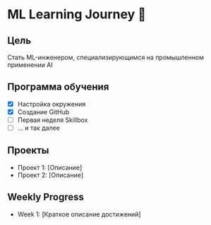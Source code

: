 # ML Learning Journey 🚀

## Цель
Стать ML-инженером, специализирующимся на промышленном применении AI

## Программа обучения
- [x] Настройка окружения
- [x] Создание GitHub
- [ ] Первая неделя Skillbox
- [ ] ... и так далее

## Проекты
- Проект 1: [Описание]
- Проект 2: [Описание]

## Weekly Progress
- Week 1: [Краткое описание достижений]
